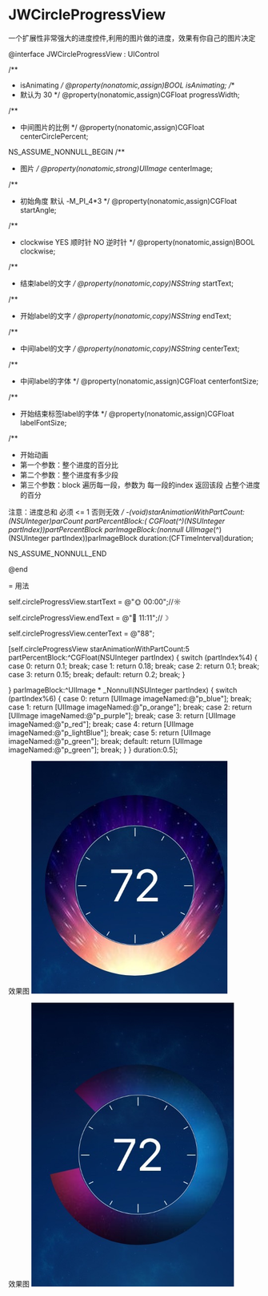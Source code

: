 # JWCircleProgressView
一个扩展性非常强大的进度控件,利用的图片做的进度，效果有你自己的图片决定
 


@interface JWCircleProgressView : UIControl

/**
*  isAnimating
*/
@property(nonatomic,assign)BOOL isAnimating;
/**
*  默认为 30
*/
@property(nonatomic,assign)CGFloat progressWidth;

/**
*  中间图片的比例
*/
@property(nonatomic,assign)CGFloat centerCirclePercent;

NS_ASSUME_NONNULL_BEGIN
/**
*  图片
*/
@property(nonatomic,strong)UIImage* centerImage;


/**
*  初始角度 默认 -M_PI_4*3
*/
@property(nonatomic,assign)CGFloat startAngle;

/**
*  clockwise YES 顺时针 NO 逆时针
*/
@property(nonatomic,assign)BOOL clockwise;

/**
*  结束label的文字
*/
@property(nonatomic,copy)NSString* startText;


/**
*  开始label的文字
*/
@property(nonatomic,copy)NSString* endText;


/**
*  中间label的文字
*/
@property(nonatomic,copy)NSString* centerText;


/**
*  中间label的字体
*/
@property(nonatomic,assign)CGFloat centerfontSize;

/**
*  开始结束标签label的字体
*/
@property(nonatomic,assign)CGFloat labelFontSize;


/**
*  开始动画  
*  第一个参数：整个进度的百分比
*  第二个参数：整个进度有多少段
*  第三个参数：block 遍历每一段，参数为 每一段的index  返回该段 占整个进度的百分

注意：进度总和 必须 <= 1 否则无效
*/
-(void)starAnimationWithPartCount:(NSUInteger)parCount partPercentBlock:( CGFloat(^)(NSUInteger partIndex))partPercentBlock parImageBlock:(nonnull UIImage*(^)(NSUInteger partIndex))parImageBlock  duration:(CFTimeInterval)duration;


NS_ASSUME_NONNULL_END

@end



= 用法 

self.circleProgressView.startText =  @"🌞 00:00";//☼

self.circleProgressView.endText = @"🌛 11:11";//☽

self.circleProgressView.centerText = @"88";

[self.circleProgressView starAnimationWithPartCount:5 partPercentBlock:^CGFloat(NSUInteger partIndex) {
switch (partIndex%4) {
case 0:
return 0.1;
break;
case 1:
return 0.18;
break;
case 2:
return 0.1;
break;
case 3:
return 0.15;
break;
default:
return 0.2;
break;
}

} parImageBlock:^UIImage * _Nonnull(NSUInteger partIndex) {
switch (partIndex%6) {
case 0:
return [UIImage imageNamed:@"p_blue"];
break;
case 1:
return [UIImage imageNamed:@"p_orange"];
break;
case 2:
return [UIImage imageNamed:@"p_purple"];
break;
case 3:
return [UIImage imageNamed:@"p_red"];
break;
case 4:
return [UIImage imageNamed:@"p_lightBlue"];
break;
case 5:
return [UIImage imageNamed:@"p_green"];
break;
default:
return [UIImage imageNamed:@"p_green"];
break;
}
} duration:0.5];
 


效果图
![](https://github.com/GitHubOfJW/JWCircleProgressView/blob/master/Source/0B70FEB0F9925768ABF2F302DBEE06B9.jpg)

效果图
![](https://github.com/GitHubOfJW/JWCircleProgressView/blob/master/Source/8428556F0B9C7CB59A7867DC3AE77A46.jpg)
